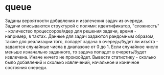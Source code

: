 # queue
Заданы вероятности добавления и извлечения задач из очереди. 
Задачи описываются структурой с полями: идентификатор, "сложность" - количество процессоров/ядер для решения задачи, время - например, в тактах.
Данные для задач задаются рандомным образом, также для реализации того, попадет задача в очередь/будет ли изъята - задаются случайные числа в диапазоне от 0 до 1. Если случайное число меньше изначально заданного, то задача попадет в очереть/будет извлечена. Иначе ничего не произойдет.
Вывести статистику - сколько было добавлений и сколько извлечений, начальное и конечное состояния очереди.
